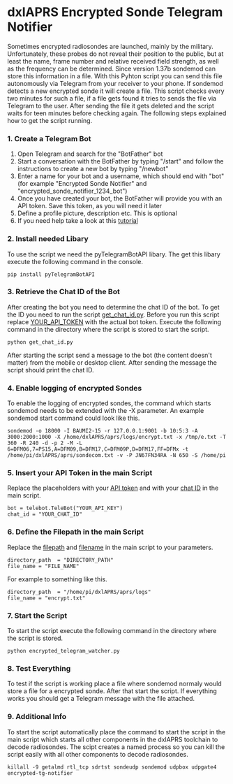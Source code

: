 # dxlAPRS Encrypted Sonde Telegram Notifier
Sometimes encrypted radiosondes are launched, mainly by the military. Unfortunately, these probes do not reveal their position to the public, but at least the name, frame number and relative received field strength, as well as the frequency can be determined. Since version 1.37b sondemod can store this information in a file. With this Pyhton script you can send this file autonomously via Telegram from your receiver to your phone. If sondemod detects a new encrypted sonde it will create a file. This script checks every two minutes for such a file, if a file gets found it tries to sends the file via Telegram to the user. After sending the file it gets deleted and the script waits for teen minutes before checking again. The following steps explained how to get the script running.

### 1. Create a Telegram Bot
1. Open Telegram and search for the "BotFather" bot
2. Start a conversation with the BotFather by typing "/start" and follow the instructions to create a new bot by typing "/newbot"
3. Enter a name for your bot and a username, which should end with "bot" (for example "Encrypted Sonde Notifier" and "encrypted_sonde_notifier_1234_bot")
4. Once you have created your bot, the BotFather will provide you with an API token. Save this token, as you will need it later
5. Define a profile picture, description etc. This is optional
5. If you need help take a look at this [tutorial](https://youtu.be/aNmRNjME6mE)

### 2. Install needed Libary
To use the script we need the pyTelegramBotAPI libary. The get this libary execute the following command in the console.
```
pip install pyTelegramBotAPI
```

### 3. Retrieve the Chat ID of the Bot
After creating the bot you need to determine the chat ID of the bot. To get the ID you need to run the script [get_chat_id.py](https://github.com/byte-me404/dxlAPRS-encrypted-sonde-telegram-notifier/blob/main/get_chat_id.py). Before you run this script replace [YOUR_API_TOKEN](https://github.com/byte-me404/dxlAPRS-encrypted-sonde-telegram-notifier/blob/b60042a5ca5eaa60721483d2d6598b60bd30f2bb/get_chat_id.py#L4) with the actual bot token. Execute the following command in the directory where the script is stored to start the script.
```
python get_chat_id.py
```
After starting the script send a message to the bot (the content doesn't matter) from the mobile or desktop client. After sending the message the script should print the chat ID.

### 4. Enable logging of encrypted Sondes
To enable the logging of encrypted sondes, the command which starts sondemod needs to be extended with the -X <filename> parameter. An example sondemod start command could look like this.
```
sondemod -o 18000 -I BAUMI2-15 -r 127.0.0.1:9001 -b 10:5:3 -A 3000:2000:1000 -X /home/dxlAPRS/aprs/logs/encrypt.txt -x /tmp/e.txt -T 360 -R 240 -d -p 2 -M -L 6=DFM06,7=PS15,A=DFM09,B=DFM17,C=DFM09P,D=DFM17,FF=DFMx -t /home/pi/dxlAPRS/aprs/sondecom.txt -v -P JN67FN34RA -N 650 -S /home/pi
```

### 5. Insert your API Token in the main Script
Replace the placeholders with your [API token](https://github.com/byte-me404/dxlAPRS-encrypted-sonde-telegram-notifier/blob/b60042a5ca5eaa60721483d2d6598b60bd30f2bb/encrypted_telegram_notifier.py#L18) and with your [chat ID](https://github.com/byte-me404/dxlAPRS-encrypted-sonde-telegram-notifier/blob/b60042a5ca5eaa60721483d2d6598b60bd30f2bb/encrypted_telegram_notifier.py#L21) in the main script.
```
bot = telebot.TeleBot("YOUR_API_KEY")
chat_id = "YOUR_CHAT_ID"
```

### 6. Define the Filepath in the main Script
Replace the [filepath](https://github.com/byte-me404/dxlAPRS-encrypted-sonde-telegram-notifier/blob/b60042a5ca5eaa60721483d2d6598b60bd30f2bb/encrypted_telegram_notifier.py#L24) and [filename](https://github.com/byte-me404/dxlAPRS-encrypted-sonde-telegram-notifier/blob/b60042a5ca5eaa60721483d2d6598b60bd30f2bb/encrypted_telegram_notifier.py#L26) in the main script to your parameters.
```
directory_path  = "DIRECTORY_PATH"
file_name = "FILE_NAME"
```
For example to something like this.
```
directory_path  = "/home/pi/dxlAPRS/aprs/logs"
file_name = "encrypt.txt"
```
### 7. Start the Script
To start the script execute the following command in the directory where the script is stored.
```
python encrypted_telegram_watcher.py
```

### 8. Test Everything
To test if the script is working place a file where sondemod normaly would store a file for a encrypted sonde. After that start the script. If everything works you should get a Telegram message with the file attached.

### 9. Additional Info
To start the script automatically place the command to start the script in the main script which starts all other components in the dxlAPRS toolchain to decode radiosondes. The scipt creates a named process so you can kill the script easily with all other components to decode radiosondes.
```
killall -9 getalmd rtl_tcp sdrtst sondeudp sondemod udpbox udpgate4 encrypted-tg-notifier
```

